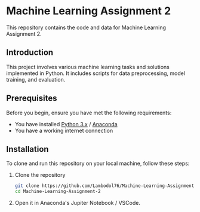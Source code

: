 # Machine Learning Assignment 2

This repository contains the code and data for Machine Learning Assignment 2.
## Introduction

This project involves various machine learning tasks and solutions implemented in Python. It includes scripts for data preprocessing, model training, and evaluation.

## Prerequisites

Before you begin, ensure you have met the following requirements:
- You have installed [Python 3.x](https://www.python.org/downloads/) / [Anaconda](https://www.anaconda.com/download)
- You have a working internet connection

## Installation

To clone and run this repository on your local machine, follow these steps:

1. Clone the repository
   ```bash
   git clone https://github.com/Lambodol76/Machine-Learning-Assignment-2.git
   cd Machine-Learning-Assignment-2

2. Open it in Anaconda's Jupiter Notebook / VSCode.
